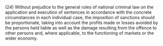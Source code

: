 (24) Without prejudice to the general rules of national criminal law on the application and execution of sentences in accordance with the concrete circumstances in each individual case, the imposition of sanctions should be proportionate, taking into account the profits made or losses avoided by the persons held liable as well as the damage resulting from the offence to other persons and, where applicable, to the functioning of markets or the wider economy.
